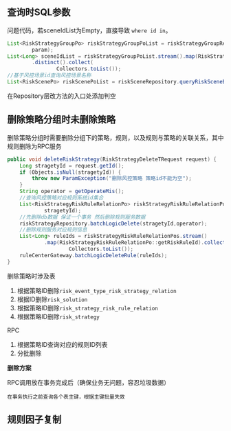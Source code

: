 ## 查询时SQL参数

问题代码，若sceneIdList为Empty，直接导致 `where id in`。
```java
List<RiskStrategyGroupPo> riskStrategyGroupPoList = riskStrategyGroupRepository.queryRiskStrategyGroupList(  
        param);  
List<Long> sceneIdList = riskStrategyGroupPoList.stream().map(RiskStrategyGroupPo::getSceneId)  
        .distinct().collect(  
                Collectors.toList());  
//基于风控场景id查询风控场景名称  
List<RiskScenePo> riskScenePoList = riskSceneRepository.queryRiskSceneByIdList(sceneIdList);
```

在Repository层改方法的入口处添加判空

## 删除策略分组时未删除策略

删除策略分组时需要删除分组下的策略，规则，以及规则与策略的关联关系，其中规则删除为RPC服务

```java
public void deleteRiskStrategy(RiskStrategyDeleteTRequest request) {  
    Long stragetyId = request.getId();  
    if (Objects.isNull(stragetyId)) {  
        throw new ParamException("删除风控策略 策略id不能为空");  
    }  
    String operator = getOperateMis();  
    //查询风控策略对应规则系统id集合  
    List<RiskStrategyRiskRuleRelationPo> riskStrategyRiskRuleRelationPos = riskStrategyRepository.queryRiskRuleByStrategyId(  
            stragetyId);  
    //先删除db数据 保证一个事务 然后删除规则服务数据  
    riskStrategyRepository.batchLogicDelete(stragetyId,operator);  
    //删除规则服务对应规则信息  
    List<Long> ruleIds = riskStrategyRiskRuleRelationPos.stream()  
            .map(RiskStrategyRiskRuleRelationPo::getRiskRuleId).collect(  
                    Collectors.toList());  
    ruleCenterGateway.batchLogicDeleteRule(ruleIds);  
}
```

删除策略时涉及表

1. 根据策略ID删除`risk_event_type_risk_strategy_relation`
2. 根据ID删除`risk_solution`
3. 根据策略ID删除`risk_strategy_risk_rule_relation`
4. 根据策略ID删除`risk_strategy`

RPC
1. 根据策略ID查询对应的规则ID列表
2. 分批删除

**删除方案**

RPC调用放在事务完成后（确保业务无问题，容忍垃圾数据）

	在事务执行之前查询各个表主键，根据主键批量失效


## 规则因子复制

